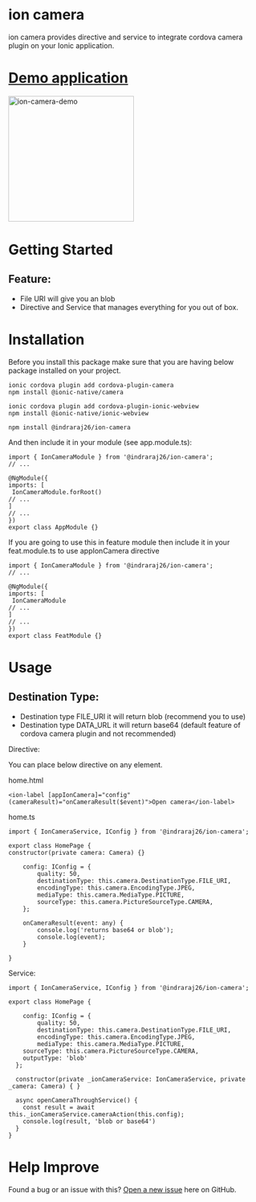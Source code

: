 # ion camera

ion camera provides directive and service to integrate cordova camera plugin on your Ionic application.

# [Demo application](https://github.com/indraraj26/ionic5-starter-tabs-sidemenu/tree/ionic-camera-demo)

<img src="https://github.com/indraraj26/ion-camera/blob/master/src/assets/images/source.JPG" alt="ion-camera-demo" width="250"/>

# Getting Started

## Feature:

-   File URI will give you an blob
-   Directive and Service that manages everything for you out of box.

# Installation

Before you install this package make sure that you are having below package installed on your project.

```
ionic cordova plugin add cordova-plugin-camera
npm install @ionic-native/camera

ionic cordova plugin add cordova-plugin-ionic-webview
npm install @ionic-native/ionic-webview
```

```
npm install @indraraj26/ion-camera
```

And then include it in your module (see app.module.ts):

```
import { IonCameraModule } from '@indraraj26/ion-camera';
// ...

@NgModule({
imports: [
 IonCameraModule.forRoot()
// ...
]
// ...
})
export class AppModule {}
```

If you are going to use this in feature module then include it in your feat.module.ts to use appIonCamera directive

```
import { IonCameraModule } from '@indraraj26/ion-camera';
// ...

@NgModule({
imports: [
 IonCameraModule
// ...
]
// ...
})
export class FeatModule {}
```

# Usage

## Destination Type:
-   Destination type FILE_URI it will return blob (recommend you to use)
-   Destination type DATA_URL it will return base64 (default feature of cordova camera plugin and not recommended)

Directive:

You can place below directive on any element.

home.html

```
<ion-label [appIonCamera]="config" (cameraResult)="onCameraResult($event)">Open camera</ion-label>
```

home.ts

```
import { IonCameraService, IConfig } from '@indraraj26/ion-camera';

export class HomePage {
constructor(private camera: Camera) {}

    config: IConfig = {
    	quality: 50,
    	destinationType: this.camera.DestinationType.FILE_URI,
    	encodingType: this.camera.EncodingType.JPEG,
    	mediaType: this.camera.MediaType.PICTURE,
    	sourceType: this.camera.PictureSourceType.CAMERA,
    };

    onCameraResult(event: any) {
    	console.log('returns base64 or blob');
    	console.log(event);
    }

}

```

Service:

```
import { IonCameraService, IConfig } from '@indraraj26/ion-camera';

export class HomePage {

	config: IConfig = {
		quality: 50,
		destinationType: this.camera.DestinationType.FILE_URI,
		encodingType: this.camera.EncodingType.JPEG,
		mediaType: this.camera.MediaType.PICTURE,
    sourceType: this.camera.PictureSourceType.CAMERA,
    outputType: 'blob'
  };

  constructor(private _ionCameraService: IonCameraService, private _camera: Camera) { }

  async openCameraThroughService() {
    const result = await this._ionCameraService.cameraAction(this.config);
    console.log(result, 'blob or base64')
  }
}
```

# Help Improve

Found a bug or an issue with this? [Open a new issue](https://github.com/indraraj26/ion-camera/issues) here on GitHub.
